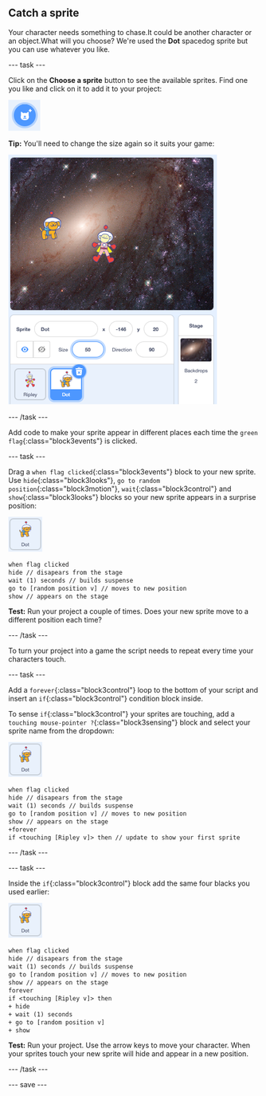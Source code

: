## Catch a sprite

Your character needs something to chase.It could be another character or an object.What will you choose? We're used the **Dot** spacedog sprite but you can use whatever you like. 

--- task ---

Click on the **Choose a sprite** button to see the available sprites. Find one you like and click on it to add it to your project:

![choose a sprite button](images/sprite-button.png)

**Tip:** You'll need to change the size again so it suits your game:

![stage with two characters correctly sized](images/stage-two-characters.png)

--- /task ---

Add code to make your sprite appear in different places each time the `green flag`{:class="block3events"} is clicked.

--- task ---

Drag a `when flag clicked`{:class="block3events"} block to your new sprite. Use `hide`{:class="block3looks"}, `go to random position`{:class="block3motion"}, `wait`{:class="block3control"} and `show`{:class="block3looks"} blocks so your new sprite appears in a surprise position:

![the Dot sprite icon](images/dot-sprite-icon.png)

```blocks3
when flag clicked
hide // disapears from the stage
wait (1) seconds // builds suspense
go to [random position v] // moves to new position
show // appears on the stage
```

**Test:** Run your project a couple of times. Does your new sprite move to a different position each time?

--- /task ---

To turn your project into a game the script needs to repeat every time your characters touch.

--- task ---

Add a `forever`{:class="block3control"} loop to the bottom of your script and insert an `if`{:class="block3control"} condition block inside. 

To sense `if`{:class="block3control"} your sprites are touching, add a `touching mouse-pointer ?`{:class="block3sensing"} block and select your sprite name from the dropdown:

![the Dot sprite icon](images/dot-sprite-icon.png)

```blocks3
when flag clicked
hide // disapears from the stage
wait (1) seconds // builds suspense
go to [random position v] // moves to new position
show // appears on the stage
+forever
if <touching [Ripley v]> then // update to show your first sprite
```

--- /task ---

--- task ---

Inside the `if`{:class="block3control"} block add the same four blacks you used earlier:

![the Dot sprite icon](images/dot-sprite-icon.png)

```blocks3
when flag clicked
hide // disapears from the stage
wait (1) seconds // builds suspense
go to [random position v] // moves to new position
show // appears on the stage
forever
if <touching [Ripley v]> then
+ hide
+ wait (1) seconds 
+ go to [random position v] 
+ show 
```

**Test:** Run your project. Use the arrow keys to move your character. When your sprites touch your new sprite will hide and appear in a new position. 

--- /task ---

--- save ---